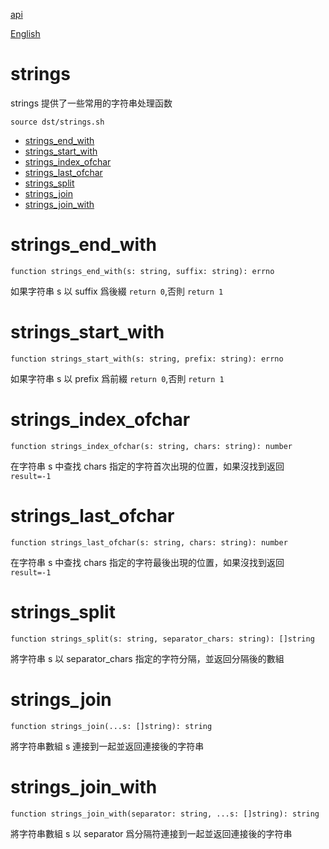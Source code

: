 [api](README.md)

[English](../en/strings.md)

# strings

strings 提供了一些常用的字符串处理函数

```
source dst/strings.sh
```

- [strings_end_with](#strings_end_with)
- [strings_start_with](#strings_start_with)
- [strings_index_ofchar](#strings_index_ofchar)
- [strings_last_ofchar](#strings_last_ofchar)
- [strings_split](#strings_split)
- [strings_join](#strings_join)
- [strings_join_with](#strings_join_with)

# strings_end_with

```
function strings_end_with(s: string, suffix: string): errno
```

如果字符串 s 以 suffix 爲後綴 `return 0`,否則 `return 1`

# strings_start_with

```
function strings_start_with(s: string, prefix: string): errno
```

如果字符串 s 以 prefix 爲前綴 `return 0`,否則 `return 1`

# strings_index_ofchar

```
function strings_index_ofchar(s: string, chars: string): number
```

在字符串 s 中查找 chars 指定的字符首次出現的位置，如果沒找到返回 `result=-1`

# strings_last_ofchar

```
function strings_last_ofchar(s: string, chars: string): number
```

在字符串 s 中查找 chars 指定的字符最後出現的位置，如果沒找到返回 `result=-1`

# strings_split

```
function strings_split(s: string, separator_chars: string): []string
```

將字符串 s 以 separator_chars 指定的字符分隔，並返回分隔後的數組

# strings_join

```
function strings_join(...s: []string): string
```

將字符串數組 s 連接到一起並返回連接後的字符串

# strings_join_with

```
function strings_join_with(separator: string, ...s: []string): string
```

將字符串數組 s 以 separator 爲分隔符連接到一起並返回連接後的字符串
